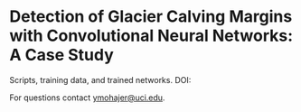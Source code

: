 # Detection of Glacier Calving Margins with Convolutional Neural Networks: A Case Study

Scripts, training data, and trained networks. DOI: 

For questions contact <ymohajer@uci.edu>.
